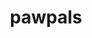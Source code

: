 ---
year: 2024
title: pawpals
description: Connecting pets with local pet-friendly events.
company: Dev Academy Aotearoa
image: '/projects/pawpals.png'
href: 'https://pawpals.pushed.nz/'
hrefPreview: pawpals.pushed.nz
tech: [typescript, react, tailwind, sqlite, knex.js]
---